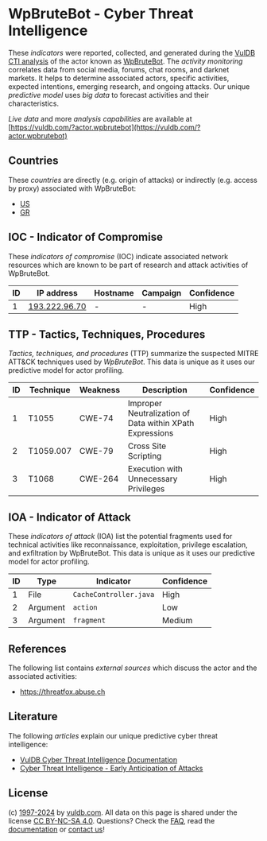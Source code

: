 # WpBruteBot - Cyber Threat Intelligence

These _indicators_ were reported, collected, and generated during the [VulDB CTI analysis](https://vuldb.com/?kb.cti) of the actor known as [WpBruteBot](https://vuldb.com/?actor.wpbrutebot). The _activity monitoring_ correlates data from social media, forums, chat rooms, and darknet markets. It helps to determine associated actors, specific activities, expected intentions, emerging research, and ongoing attacks. Our unique _predictive model_ uses _big data_ to forecast activities and their characteristics.

_Live data_ and more _analysis capabilities_ are available at [https://vuldb.com/?actor.wpbrutebot](https://vuldb.com/?actor.wpbrutebot)

## Countries

These _countries_ are directly (e.g. origin of attacks) or indirectly (e.g. access by proxy) associated with WpBruteBot:

* [US](https://vuldb.com/?country.us)
* [GR](https://vuldb.com/?country.gr)

## IOC - Indicator of Compromise

These _indicators of compromise_ (IOC) indicate associated network resources which are known to be part of research and attack activities of WpBruteBot.

ID | IP address | Hostname | Campaign | Confidence
-- | ---------- | -------- | -------- | ----------
1 | [193.222.96.70](https://vuldb.com/?ip.193.222.96.70) | - | - | High

## TTP - Tactics, Techniques, Procedures

_Tactics, techniques, and procedures_ (TTP) summarize the suspected MITRE ATT&CK techniques used by _WpBruteBot_. This data is unique as it uses our predictive model for actor profiling.

ID | Technique | Weakness | Description | Confidence
-- | --------- | -------- | ----------- | ----------
1 | T1055 | CWE-74 | Improper Neutralization of Data within XPath Expressions | High
2 | T1059.007 | CWE-79 | Cross Site Scripting | High
3 | T1068 | CWE-264 | Execution with Unnecessary Privileges | High

## IOA - Indicator of Attack

These _indicators of attack_ (IOA) list the potential fragments used for technical activities like reconnaissance, exploitation, privilege escalation, and exfiltration by WpBruteBot. This data is unique as it uses our predictive model for actor profiling.

ID | Type | Indicator | Confidence
-- | ---- | --------- | ----------
1 | File | `CacheController.java` | High
2 | Argument | `action` | Low
3 | Argument | `fragment` | Medium

## References

The following list contains _external sources_ which discuss the actor and the associated activities:

* https://threatfox.abuse.ch

## Literature

The following _articles_ explain our unique predictive cyber threat intelligence:

* [VulDB Cyber Threat Intelligence Documentation](https://vuldb.com/?kb.cti)
* [Cyber Threat Intelligence - Early Anticipation of Attacks](https://www.scip.ch/en/?labs.20201022)

## License

(c) [1997-2024](https://vuldb.com/?kb.changelog) by [vuldb.com](https://vuldb.com/?kb.about). All data on this page is shared under the license [CC BY-NC-SA 4.0](https://creativecommons.org/licenses/by-nc-sa/4.0/). Questions? Check the [FAQ](https://vuldb.com/?kb.faq), read the [documentation](https://vuldb.com/?kb) or [contact us](https://vuldb.com/?contact)!
